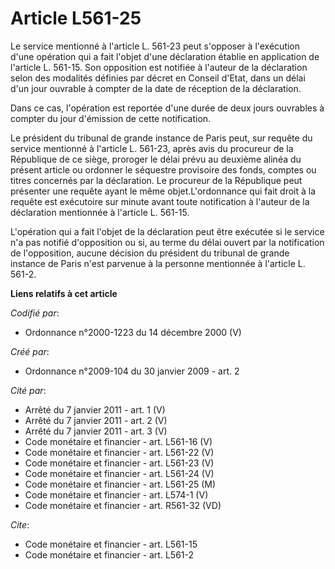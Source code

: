 # Article L561-25

Le service mentionné à l'article L. 561-23 peut s'opposer à l'exécution d'une opération qui a fait l'objet d'une déclaration
établie en application de l'article L. 561-15. Son opposition est notifiée à l'auteur de la déclaration selon des modalités
définies par décret en Conseil d'Etat, dans un délai d'un jour ouvrable à compter de la date de réception de la déclaration. 

Dans ce cas, l'opération est reportée d'une durée de deux jours ouvrables à compter du jour d'émission de cette
notification. 

Le président du tribunal de grande instance de Paris peut, sur requête du service mentionné à l'article L. 561-23, après avis
du procureur de la République de ce siège, proroger le délai prévu au deuxième alinéa du présent article ou ordonner le
séquestre provisoire des fonds, comptes ou titres concernés par la déclaration. Le procureur de la République peut présenter
une requête ayant le même objet.L'ordonnance qui fait droit à la requête est exécutoire sur minute avant toute notification à
l'auteur de la déclaration mentionnée à l'article L. 561-15.

L'opération qui a fait l'objet de la déclaration peut être exécutée si le service n'a pas notifié d'opposition ou si, au
terme du délai ouvert par la notification de l'opposition, aucune décision du président du tribunal de grande instance de
Paris n'est parvenue à la personne mentionnée à l'article L. 561-2.

**Liens relatifs à cet article**

_Codifié par_:

  - Ordonnance n°2000-1223 du 14 décembre 2000 (V)

_Créé par_:

  - Ordonnance n°2009-104 du 30 janvier 2009 - art. 2

_Cité par_:

  - Arrêté du 7 janvier 2011 - art. 1 (V)
  - Arrêté du 7 janvier 2011 - art. 2 (V)
  - Arrêté du 7 janvier 2011 - art. 3 (V)
  - Code monétaire et financier - art. L561-16 (V)
  - Code monétaire et financier - art. L561-22 (V)
  - Code monétaire et financier - art. L561-23 (V)
  - Code monétaire et financier - art. L561-24 (V)
  - Code monétaire et financier - art. L561-25 (M)
  - Code monétaire et financier - art. L574-1 (V)
  - Code monétaire et financier - art. R561-32 (VD)

_Cite_:

  - Code monétaire et financier - art. L561-15
  - Code monétaire et financier - art. L561-2
